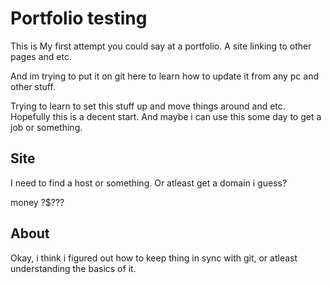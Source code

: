 # Portfolio testing

This is My first attempt you could say at a portfolio. A site linking to other pages and etc.

And im trying to put it on git here to learn how to update it from any pc and other stuff.

Trying to learn to set this stuff up and move things around and etc. Hopefully this is a decent start. And maybe i can use this some day to get a job or something.

## Site

I need to find a host or something. Or atleast get a domain i guess?

money ?$$?$??

## About
Okay, i think i figured out how to keep thing in sync with git, or atleast understanding the basics of it. 


